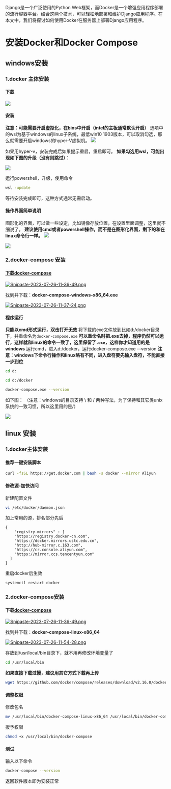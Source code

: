 Django是一个广泛使用的Python Web框架，而Docker是一个增强应用程序部署的流行容器平台。结合这两个技术，可以轻松地部署和维护Django应用程序。在本文中，我们将探讨如何使用Docker在服务器上部署Django应用程序。

# 安装Docker和Docker Compose
## windows安装
### 1.docker 主体安装
#### [下载](https://www.docker.com/)
![](https://img-blog.csdnimg.cn/3ee09ed22e984023944a1a5104ed650f.png)

#### 安装
**注意：可能需要开启虚拟化，在bios中开启（intel的主板通常默认开启）**
选项中的wsl为基于windows的linux子系统，最低win10 1903版本，可以取消勾选，那么就需要开启windows的hyper-V虚拟机。
![](https://img-blog.csdnimg.cn/934df962a768480f8e565c2f9b36966e.png#pic_center)

如果用hyper-v，安装完成后如果提示重启，重启即可。
**如果勾选用wsl，可能出现如下图的升级（没有则跳过）**：

![](https://img-blog.csdnimg.cn/f42850c71dd64082a4f45ba84136cc7a.png#pic_center)

运行powershell，升级，使用命令

```sh
wsl -update
```

等待安装完成即可，这种方式通常无需启动。

#### 操作界面简单说明
图形化的界面，可以做一些设定，比如镜像存放位置，在设置里面调整，这里就不细说了。
**建议使用cmd或者powershell操作，而不是在图形化界面，剩下的和在linux命令行一样。**
![](https://img-blog.csdnimg.cn/c5f9fe55a626473d9050e54b00bdd83a.png)

![](https://img-blog.csdnimg.cn/cc2bc6692b8849679ee17dca23cc6c8e.png#pic_center)

### 2.docker-compose 安装
#### [下载docker-compose](https://github.com/docker/compose/)
[![Snipaste-2023-07-26-11-36-49.png](https://i.postimg.cc/W4f4xyS4/Snipaste-2023-07-26-11-36-49.png)](https://postimg.cc/KKBFMJ6X)

找到并下载：**docker-compose-windows-x86_64.exe**

[![Snipaste-2023-07-26-11-37-24.png](https://i.postimg.cc/pTwLLnwb/Snipaste-2023-07-26-11-37-24.png)](https://postimg.cc/5YmVPj9n)

#### 程序运行
**只能以cmd形式运行，双击打开无效**
将下载的exe文件放到比如d:/docker目录下，并重命名为`docker-compose.exe`
**可以重命名时把.exe去掉，程序仍然可以运行，这样就和linux的命令一致了，这里保留了`.exe`，这样你才知道用的是windows**
运行cmd，进入d:/docker，运行docker-compose.exe --version
**注意：windows下命令行操作和linux略有不同，进入盘符要先输入盘符，不能直接一步到位**

```sh
cd d:
```

```sh
cd d:/docker
```

```sh
docker-compose.exe --version
```

如下图：
（注意：windows的目录支持 \ 和 / 两种写法，为了保持和其它类unix系统的一致习惯，所以这里用的是/）

![](https://img-blog.csdnimg.cn/7b5428eab51a47418584f3bc777fc2fd.png#pic_center)

## linux 安装
### 1.docker主体安装
#### 推荐一键安装脚本
```sh
curl -fsSL https://get.docker.com | bash -s docker --mirror Aliyun
```
#### 修改源-加快访问
新建配置文件
```sh
vi /etc/docker/daemon.json
```
加上常用的源，排名部分先后
```vim
{
    "registry-mirrors" : [
    "https://registry.docker-cn.com",
    "https://docker.mirrors.ustc.edu.cn",
    "http://hub-mirror.c.163.com",
    "https://cr.console.aliyun.com",
    "https://mirror.ccs.tencentyun.com"
  ]
}
```
重启docker后生效
```sh
systemctl restart docker
```

### 2.docker-compose安装
#### 下载[docker-compose](https://github.com/docker/compose/)

[![Snipaste-2023-07-26-11-36-49.png](https://i.postimg.cc/W4f4xyS4/Snipaste-2023-07-26-11-36-49.png)](https://postimg.cc/KKBFMJ6X)

找到并下载：**docker-compose-linux-x86_64**

[![Snipaste-2023-07-26-11-54-28.png](https://i.postimg.cc/cLP3nryh/Snipaste-2023-07-26-11-54-28.png)](https://postimg.cc/VJB5ysN0)

存放到/usr/local/bin目录下，就不用再修改环境变量了
```sh
cd /usr/local/bin
```

**如果直接下载过慢，建议用其它方式下载再上传**
```sh
wget https://github.com/docker/compose/releases/download/v2.16.0/docker-compose-linux-x86_64
```

#### 调整权限
修改包名
```sh
mv /usr/local/bin/docker-compose-linux-x86_64 /usr/local/bin/docker-compose
```

授予权限
```sh
chmod +x /usr/local/bin/docker-compose
```

#### 测试
输入以下命令
```sh
docker-compose --version
```
返回软件版本即为安装正常


